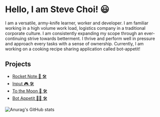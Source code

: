 # Hello, I am Steve Choi! 😃

I am a versatile, army-knife learner, worker and developer. I am familiar working in a high volume work load, logistics company in a traditional corporate culture. I am consistently expanding my scope through an ever-continuing strive towards betterment. I thrive and perform well in pressure and approach every tasks with a sense of ownership. Currently, I am working on a cooking recipe sharing application called bot-appetit!

## Projects
 - <a href="https://rocket-note-app.herokuapp.com/" > Rocket Note 🚀 </a>  <a href="https://github.com/fiasco071/aa-rocket-note" >🛠️</a>
 - <a href="https://inputapptest.herokuapp.com/" > Input 🎮 </a>  <a href="https://github.com/thstar79/input" >🛠️</a>
 - <a href="https://tothemoon-investment-app.herokuapp.com/" > To the Moon 🌙 </a>  <a href="https://github.com/fiasco071/tothemoon" >🛠️ </a>
 - <a href="https://bot-appetit.herokuapp.com/" > Bot Appetit 🧑‍🍳 </a>  <a href="https://github.com/Fiasco071/BotAppetit" >🛠️</a>


![Anurag's GitHub stats](https://github-readme-stats.vercel.app/api?username=Fiasco071&show_icons=true&theme=shades-of-purple)
